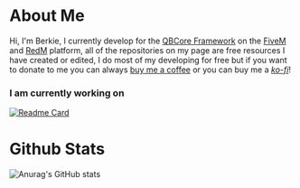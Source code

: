 # About Me

Hi, I'm Berkie, I currently develop for the [QBCore Framework](https://github.com/qbcore-framework) on the [FiveM](https://fivem.net) and [RedM](https://redm.net) platform, all of the repositories on my page are free resources I have created or edited, I do most of my developing for free but if you want to donate to me you can always [buy me a coffee](https://www.buymeacoffee.com/BerkieB) or you can buy me a [*ko-fi*](https://www.ko-fi.com/BerkieB)!

### I am currently working on

[![Readme Card](https://github-readme-stats.vercel.app/api/pin/?username=BerkieBb&repo=qb-target&theme=github_dark)](https://github.com/BerkieBb/qb-target)

# Github Stats

![Anurag's GitHub stats](https://github-readme-stats.vercel.app/api?username=BerkieBb&show_icons=true&theme=github_dark)
